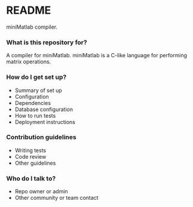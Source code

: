 # README #
miniMatlab compiler.

### What is this repository for? ###
A compiler for miniMatlab.
miniMatlab is a C-like language for performing matrix operations.

### How do I get set up? ###

* Summary of set up
* Configuration
* Dependencies
* Database configuration
* How to run tests
* Deployment instructions

### Contribution guidelines ###

* Writing tests
* Code review
* Other guidelines

### Who do I talk to? ###

* Repo owner or admin
* Other community or team contact